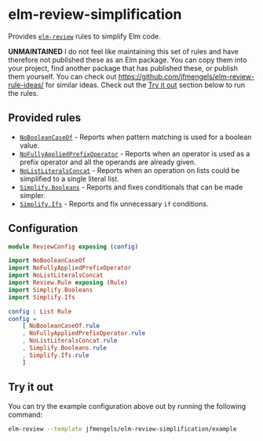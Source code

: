 # elm-review-simplification

Provides [`elm-review`](https://package.elm-lang.org/packages/jfmengels/elm-review/latest/) rules to simplify Elm code.

**UNMAINTAINED** I do not feel like maintaining this set of rules and have therefore not published these as an Elm package. You can copy them into your project, find another package that has published these, or publish them yourself. You can check out https://github.com/jfmengels/elm-review-rule-ideas/ for similar ideas. Check out the [Try it out](#try-it-out) section below to run the rules.

## Provided rules

- [`NoBooleanCaseOf`](https://elm-doc-preview.netlify.app/NoBooleanCaseOf?repo=jfmengels%2Freview-simplification&version=master) - Reports when pattern matching is used for a boolean value.
- [`NoFullyAppliedPrefixOperator`](https://elm-doc-preview.netlify.app/NoFullyAppliedPrefixOperator?repo=jfmengels%2Freview-simplification&version=master) - Reports when an operator is used as a prefix operator and all the operands are already given.
- [`NoListLiteralsConcat`](https://elm-doc-preview.netlify.app/NoListLiteralsConcat?repo=jfmengels%2Freview-simplification&version=master) - Reports when an operation on lists could be simplified to a single literal list.
- [`Simplify.Booleans`](https://package.elm-lang.org/packages/jfmengels/elm-review-simplification/1.0.0/Simplify-Booleans) - Reports and fixes conditionals that can be made simpler.
- [`Simplify.Ifs`](https://package.elm-lang.org/packages/jfmengels/elm-review-simplification/1.0.0/Simplify-Ifs) - Reports and fix unnecessary `if` conditions.


## Configuration

```elm
module ReviewConfig exposing (config)

import NoBooleanCaseOf
import NoFullyAppliedPrefixOperator
import NoListLiteralsConcat
import Review.Rule exposing (Rule)
import Simplify.Booleans
import Simplify.Ifs

config : List Rule
config =
    [ NoBooleanCaseOf.rule
    , NoFullyAppliedPrefixOperator.rule
    , NoListLiteralsConcat.rule
    , Simplify.Booleans.rule
    , Simplify.Ifs.rule
    ]
```


## Try it out

You can try the example configuration above out by running the following command:

```bash
elm-review --template jfmengels/elm-review-simplification/example
```
